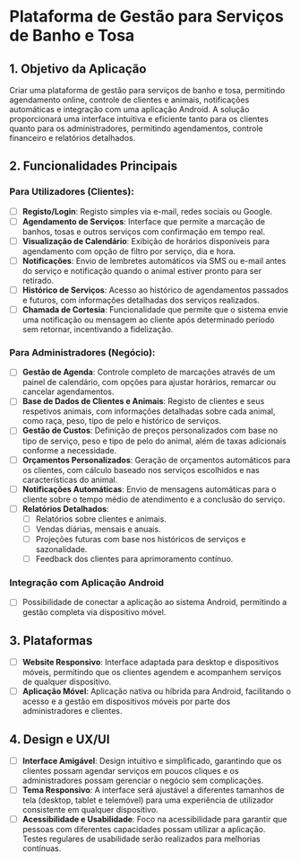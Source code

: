 # Plataforma de Gestão para Serviços de Banho e Tosa

## 1. Objetivo da Aplicação
Criar uma plataforma de gestão para serviços de banho e tosa, permitindo agendamento online, controle de clientes e animais, notificações automáticas e integração com uma aplicação Android. A solução proporcionará uma interface intuitiva e eficiente tanto para os clientes quanto para os administradores, permitindo agendamentos, controle financeiro e relatórios detalhados.

## 2. Funcionalidades Principais

### Para Utilizadores (Clientes):
- [ ] **Registo/Login**: Registo simples via e-mail, redes sociais ou Google.
- [ ] **Agendamento de Serviços**: Interface que permite a marcação de banhos, tosas e outros serviços com confirmação em tempo real.
- [ ] **Visualização de Calendário**: Exibição de horários disponíveis para agendamento com opção de filtro por serviço, dia e hora.
- [ ] **Notificações**: Envio de lembretes automáticos via SMS ou e-mail antes do serviço e notificação quando o animal estiver pronto para ser retirado.
- [ ] **Histórico de Serviços**: Acesso ao histórico de agendamentos passados e futuros, com informações detalhadas dos serviços realizados.
- [ ] **Chamada de Cortesia**: Funcionalidade que permite que o sistema envie uma notificação ou mensagem ao cliente após determinado período sem retornar, incentivando a fidelização.

### Para Administradores (Negócio):
- [ ] **Gestão de Agenda**: Controle completo de marcações através de um painel de calendário, com opções para ajustar horários, remarcar ou cancelar agendamentos.
- [ ] **Base de Dados de Clientes e Animais**: Registo de clientes e seus respetivos animais, com informações detalhadas sobre cada animal, como raça, peso, tipo de pelo e histórico de serviços.
- [ ] **Gestão de Custos**: Definição de preços personalizados com base no tipo de serviço, peso e tipo de pelo do animal, além de taxas adicionais conforme a necessidade.
- [ ] **Orçamentos Personalizados**: Geração de orçamentos automáticos para os clientes, com cálculo baseado nos serviços escolhidos e nas características do animal.
- [ ] **Notificações Automáticas**: Envio de mensagens automáticas para o cliente sobre o tempo médio de atendimento e a conclusão do serviço.
- [ ] **Relatórios Detalhados**:
  - [ ] Relatórios sobre clientes e animais.
  - [ ] Vendas diárias, mensais e anuais.
  - [ ] Projeções futuras com base nos históricos de serviços e sazonalidade.
  - [ ] Feedback dos clientes para aprimoramento contínuo.

### Integração com Aplicação Android
- [ ] Possibilidade de conectar a aplicação ao sistema Android, permitindo a gestão completa via dispositivo móvel.

## 3. Plataformas
- [ ] **Website Responsivo**: Interface adaptada para desktop e dispositivos móveis, permitindo que os clientes agendem e acompanhem serviços de qualquer dispositivo.
- [ ] **Aplicação Móvel**: Aplicação nativa ou híbrida para Android, facilitando o acesso e a gestão em dispositivos móveis por parte dos administradores e clientes.

## 4. Design e UX/UI
- [ ] **Interface Amigável**: Design intuitivo e simplificado, garantindo que os clientes possam agendar serviços em poucos cliques e os administradores possam gerenciar o negócio sem complicações.
- [ ] **Tema Responsivo**: A interface será ajustável a diferentes tamanhos de tela (desktop, tablet e telemóvel) para uma experiência de utilizador consistente em qualquer dispositivo.
- [ ] **Acessibilidade e Usabilidade**: Foco na acessibilidade para garantir que pessoas com diferentes capacidades possam utilizar a aplicação. Testes regulares de usabilidade serão realizados para melhorias contínuas.
